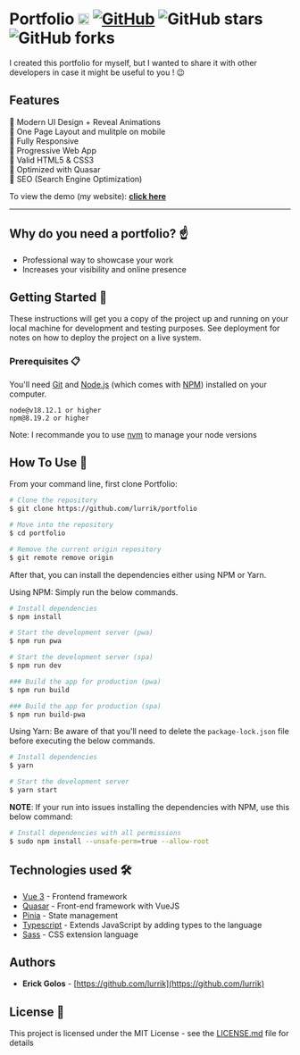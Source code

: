 # Portfolio <img src="https://erickgolos.com/images/logo.svg" alt="erick golos" width="20px" /> [![GitHub](https://img.shields.io/github/license/lurrik/portfolio?color=blue)](https://github.com/Lurrik/portfolio/blob/develop/LICENSE.md) ![GitHub stars](https://img.shields.io/github/stars/lurrik/portfolio) ![GitHub forks](https://img.shields.io/github/forks/lurrik/portfolio)

I created this portfolio for myself, but I wanted to share it with other developers in case it might be useful to you ! 😉

## Features

🎯 Modern UI Design + Reveal Animations\
🎯 One Page Layout and mulitple on mobile\
🎯 Fully Responsive\
🎯 Progressive Web App\
🎯 Valid HTML5 & CSS3\
🎯 Optimized with Quasar\
🎯 SEO (Search Engine Optimization)

To view the demo (my website): **[click here](https://erickgolos.com/)**

---

## Why do you need a portfolio? ☝️

- Professional way to showcase your work
- Increases your visibility and online presence

## Getting Started 🚀

These instructions will get you a copy of the project up and running on your local machine for development and testing purposes. See deployment for notes on how to deploy the project on a live system.

### Prerequisites 📋

You'll need [Git](https://git-scm.com) and [Node.js](https://nodejs.org/en/download/) (which comes with [NPM](http://npmjs.com)) installed on your computer.

```
node@v18.12.1 or higher
npm@8.19.2 or higher
```

Note: I recommande you to use [nvm](https://github.com/coreybutler/nvm-windows) to manage your node versions

## How To Use 🔧

From your command line, first clone Portfolio:

```bash
# Clone the repository
$ git clone https://github.com/lurrik/portfolio

# Move into the repository
$ cd portfolio

# Remove the current origin repository
$ git remote remove origin
```

After that, you can install the dependencies either using NPM or Yarn.

Using NPM: Simply run the below commands.

```bash
# Install dependencies
$ npm install

# Start the development server (pwa)
$ npm run pwa

# Start the development server (spa)
$ npm run dev

### Build the app for production (pwa)
$ npm run build

### Build the app for production (spa)
$ npm run build-pwa

```

Using Yarn: Be aware of that you'll need to delete the `package-lock.json` file before executing the below commands.

```bash
# Install dependencies
$ yarn

# Start the development server
$ yarn start
```

**NOTE**:
If your run into issues installing the dependencies with NPM, use this below command:

```bash
# Install dependencies with all permissions
$ sudo npm install --unsafe-perm=true --allow-root
```

## Technologies used 🛠️

- [Vue 3](https://vuejs.org/) - Frontend framework
- [Quasar](https://quasar.dev/) - Front-end framework with VueJS
- [Pinia](https://pinia.vuejs.org/) - State management
- [Typescript](https://www.typescriptlang.org/) - Extends JavaScript by adding types to the language
- [Sass](https://sass-lang.com/documentation) - CSS extension language

## Authors

- **Erick Golos** - [https://github.com/lurrik](https://github.com/lurrik)

## License 📄

This project is licensed under the MIT License - see the [LICENSE.md](LICENSE.md) file for details
